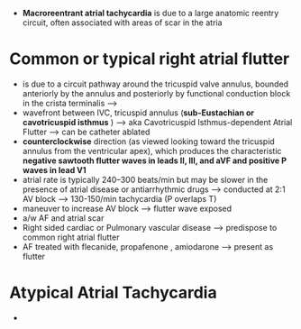 - **Macroreentrant atrial tachycardia** is due to a large anatomic reentry circuit, often associated with areas of scar in the atria
# Common or typical right atrial flutter 
- is due to a circuit pathway around the tricuspid valve annulus, bounded anteriorly by the annulus and posteriorly by functional conduction block in the crista terminalis -->
- wavefront between IVC, tricuspid annulus (**sub-Eustachian or cavotricuspid isthmus** ) --> aka Cavotricuspid Isthmus-dependent Atrial Flutter --> can be catheter ablated 
- **counterclockwise** direction (as viewed looking toward the tricuspid annulus from the ventricular apex), which produces the characteristic **negative sawtooth flutter waves in leads II, III, and aVF and positive P waves in lead V1**
- atrial rate is typically 240–300 beats/min but may be slower in the presence of atrial disease or antiarrhythmic drugs --> conducted at 2:1 AV block --> 130-150/min tachycardia (P overlaps T)
- maneuver to increase AV block --> flutter wave exposed 
- a/w AF and atrial scar 
- Right sided cardiac or Pulmonary vascular disease --> predispose to common right atrial flutter 
- AF treated with flecanide, propafenone , amiodarone --> present as flutter 
# Atypical Atrial Tachycardia 
- 